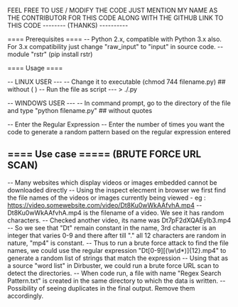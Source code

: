 
FEEL FREE TO USE / MODIFY THE CODE
JUST MENTION MY NAME AS THE CONTRIBUTOR FOR THIS CODE
ALONG WITH THE GITHUB LINK TO THIS CODE
-------- (THANKS) ----------


==== Prerequisites ====
	-- Python 2.x, compatible with Python 3.x also. For 3.x compatibility  just change "raw_input" to "input" in source code.
	-- module "rstr" (pip install rstr)


==== Usage ====

-- LINUX USER ---
	-- Change it to executable (chmod 744 filename.py)  ## without ( )
	-- Run the file as script --- > ./<filename>.py

-- WINDOWS USER ---
	-- In command prompt, go to the directory of the file and type "python filename.py"   ## without quotes

-- Enter the Regular Expression
-- Enter the number of times you want the code to generate a random pattern based on the regular expression entered


==== Use case =====
(BRUTE FORCE URL SCAN)
----------------------

-- Many websites which display videos or images embedded cannot be downloaded directly
-- Using the inspect elecment in browser we first find the file names of the videos or images currently being viewed - eg :  https://video.somewebsite.com/video/Dt8Ku0wWkAAfvhA.mp4
-- Dt8Ku0wWkAAfvhA.mp4 is the filename of a video. We see it has random characters.
-- Checked another video, its name was Dt7pF2dXQAEyIb3.mp4
-- So we see that "Dt" remain constant in the name, 3rd character is an integer that varies 0-9 and there after till "." all 12 characters are random in nature, "mp4" is constant.
-- Thus to run a brute force attack to find the file names, we could use the regular expression "Dt[0-9][(\w\d*)]{12}.mp4" to generate a random list of strings that match the expression
-- Using that as a source "word list" in Dirbuster, we could run a brute force URL scan to detect the directories.
-- When code run, a file with name "Regex Search Pattern.txt" is created in the same directory to which the data is written.
-- Possibility of seeing duplicates in the final output. Remove them accordingly.
